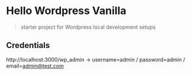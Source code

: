 # Hello Wordpress Vanilla
> starter project for Wordpress local development setups

## Credentials
http://localhost:3000/wp_admin -> username=admin / password=admin / email=admin@test.com


